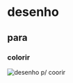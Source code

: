 # desenho 
## para 
### colorir 


![desenho p/ coorir](https://github.com/CarolRamalh0/testeworkshop/assets/146960854/ff234481-7be1-4c3f-9042-6f9200ffdf36)
